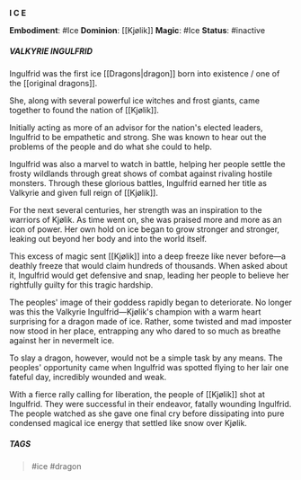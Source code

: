 **I C E**

**Embodiment**: #Ice
**Dominion**: [[Kjølik]]
**Magic**: #Ice
**Status**: #inactive
##### **VALKYRIE INGULFRID**

Ingulfrid was the first ice [[Dragons|dragon]] born into existence / one of the [[original dragons]].

She, along with several powerful ice witches and frost giants, came together to found the nation of [[Kjølik]].

Initially acting as more of an advisor for the nation's elected leaders, Ingulfrid to be  empathetic and strong. She was known to hear out the problems of the people and do what she could to help. 

Ingulfrid was also a marvel to watch in battle, helping her people settle the frosty wildlands through great shows of combat against rivaling hostile monsters. Through these glorious battles, Ingulfrid earned her title as Valkyrie and given full reign of [[Kjølik]]. 

For the next several centuries, her strength was an inspiration to the warriors of Kjølik. As time went on, she was praised more and more as an icon of power. Her own hold on ice began to grow stronger and stronger, leaking out beyond her body and into the world itself. 

This excess of magic sent [[Kjølik]] into a deep freeze like never before—a deathly freeze that would claim hundreds of thousands. When asked about it, Ingulfrid would get defensive and snap, leading her people to believe her rightfully guilty for this tragic hardship. 

The peoples' image of their goddess rapidly began to deteriorate. No longer was this the Valkyrie Ingulfrid—Kjølik's champion with a warm heart surprising for a dragon made of ice. Rather, some twisted and mad imposter now stood in her place, entrapping any who dared to so much as breathe against her in nevermelt ice. 

To slay a dragon, however, would not be a simple task by any means. The peoples' opportunity came when Ingulfrid was spotted flying to her lair one fateful day, incredibly wounded and weak. 

With a fierce rally calling for liberation, the people of [[Kjølik]] shot at Ingulfrid. They were successful in their endeavor, fatally wounding Ingulfrid. The people watched as she gave one final cry before dissipating into pure condensed magical ice energy that settled like snow over Kjølik.

##### TAGS
> #ice #dragon 